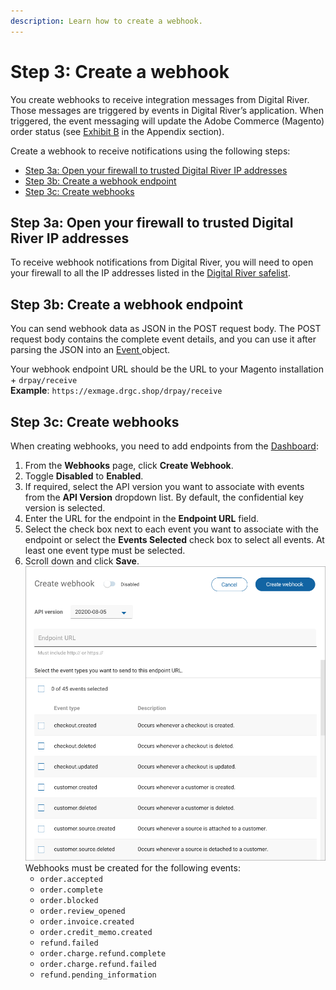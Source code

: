 ```yaml
---
description: Learn how to create a webhook.
---
```


# Step 3: Create a webhook

You create webhooks to receive integration messages from Digital River. Those messages are triggered by events in Digital River’s application. When triggered, the event messaging will update the Adobe Commerce (Magento) order status (see [Exhibit B](../appendix-1.md#exhibit-b-sequence-diagram) in the Appendix section). &#x20;

Create a webhook to receive notifications using the following steps:

* [Step 3a: Open your firewall to trusted Digital River IP addresses](step-3-create-a-webhook.md#step-3a-open-your-firewall-to-trusted-digital-river-ip-addresses)
* [Step 3b: Create a webhook endpoint](step-3-create-a-webhook.md#step-3b-create-a-webhook-endpoint)
* [Step 3c: Create webhooks](step-3-create-a-webhook.md#step-3c-create-webhooks)

## Step 3a: Open your firewall to trusted Digital River IP addresses

To receive webhook notifications from Digital River, you will need to open your firewall to all the IP addresses listed in the [Digital River safelist](https://docs.digitalriver.com/digital-river-api/events-and-webhooks-1/webhooks/digital-river-safelist).

## Step 3b: Create a webhook endpoint

You can send webhook data as JSON in the POST request body. The POST request body contains the complete event details, and you can use it after parsing the JSON into an [Event ](https://www.digitalriver.com/docs/digital-river-api-reference/#tag/Events)object.

Your webhook endpoint URL should be the URL to your Magento installation + `drpay/receive` \
**Example**: `https://exmage.drgc.shop/drpay/receive`

## Step 3c: Create webhooks&#x20;

When creating webhooks, you need to add endpoints from the [Dashboard](https://dashboard.digitalriver.com/):

1. From the **Webhooks** page, click **Create Webhook**.
2. Toggle **Disabled** to **Enabled**.
3. If required, select the API version you want to associate with events from the **API Version** dropdown list. By default, the confidential key version is selected.
4. Enter the URL for the endpoint in the **Endpoint URL** field.
5. Select the check box next to each event you want to associate with the endpoint or select the **Events Selected** check box to select all events. At least one event type must be selected.
6. Scroll down and click **Save**.\
   &#x20;<img src="../.gitbook/assets/CreateWebhook.png" alt="" data-size="original"> \
   Webhooks must be created for the following events:
   * `order.accepted`
   * `order.complete`
   * `order.blocked`
   * `order.review_opened`
   * `order.invoice.created`
   * `order.credit_memo.created`
   * `refund.failed`
   * `order.charge.refund.complete`
   * `order.charge.refund.failed`
   * `refund.pending_information`
